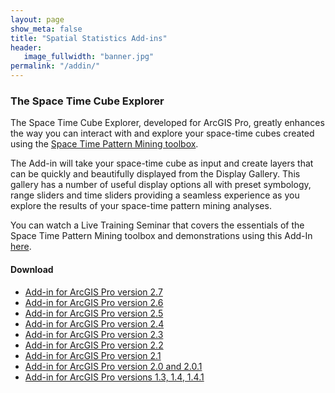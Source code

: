 ```yaml
---
layout: page
show_meta: false
title: "Spatial Statistics Add-ins"
header:
   image_fullwidth: "banner.jpg"
permalink: "/addin/"
---
```


### The Space Time Cube Explorer

The Space Time Cube Explorer, developed for ArcGIS Pro, greatly enhances the way you can interact with and explore your space-time cubes created using the [Space Time Pattern Mining toolbox](http://pro.arcgis.com/en/pro-app/tool-reference/space-time-pattern-mining/an-overview-of-the-space-time-pattern-mining-toolbox.htm).  

The Add-in will take your space-time cube as input and create layers that can be quickly and beautifully displayed from the Display Gallery.  This gallery has a number of useful display options all with preset symbology, range sliders and time sliders providing a seamless experience as you explore the results of your space-time pattern mining analyses.

You can watch a Live Training Seminar that covers the essentials of the Space Time Pattern Mining toolbox and demonstrations using this Add-In [here](https://www.esri.com/training/catalog/57b3c46754c097bb74d3e6c3/space-time-pattern-mining:-a-new-frontier-in-spatial-analysis/).


#### Download

* [Add-in for ArcGIS Pro version 2.7](https://angp.maps.arcgis.com/home/item.html?id=dea0df7731d242388cd29bcd2c24b986)
* [Add-in for ArcGIS Pro version 2.6](https://www.arcgis.com/home/item.html?id=da3932902bdb48679ac2bd99c3747fb1)
* [Add-in for ArcGIS Pro version 2.5](https://www.arcgis.com/home/item.html?id=11b5852c19f041f6b0852ac8341d5a7e)
* [Add-in for ArcGIS Pro version 2.4](https://arcgis.com/home/item.html?id=1878089135494821a85cacbc90bf0895)
* [Add-in for ArcGIS Pro version 2.3](https://www.arcgis.com/home/item.html?id=2c1ba92e8f4841cbae2fd26fe25e3756)
* [Add-in for ArcGIS Pro version 2.2](https://www.arcgis.com/home/item.html?id=a4d3f239cda6404f8ef3e57e7000ad05)
* [Add-in for ArcGIS Pro version 2.1](https://www.arcgis.com/home/item.html?id=7327ef8dbd134b5287921e2ad8ae9637)
* [Add-in for ArcGIS Pro version 2.0 and 2.0.1](https://www.arcgis.com/home/item.html?id=48ae6a1ef387451cbc004c9f7a24ae03)
* [Add-in for ArcGIS Pro versions 1.3, 1.4, 1.4.1](https://www.arcgis.com/home/item.html?id=34726d4aa82149eb9a3ab283f9106f3b)
